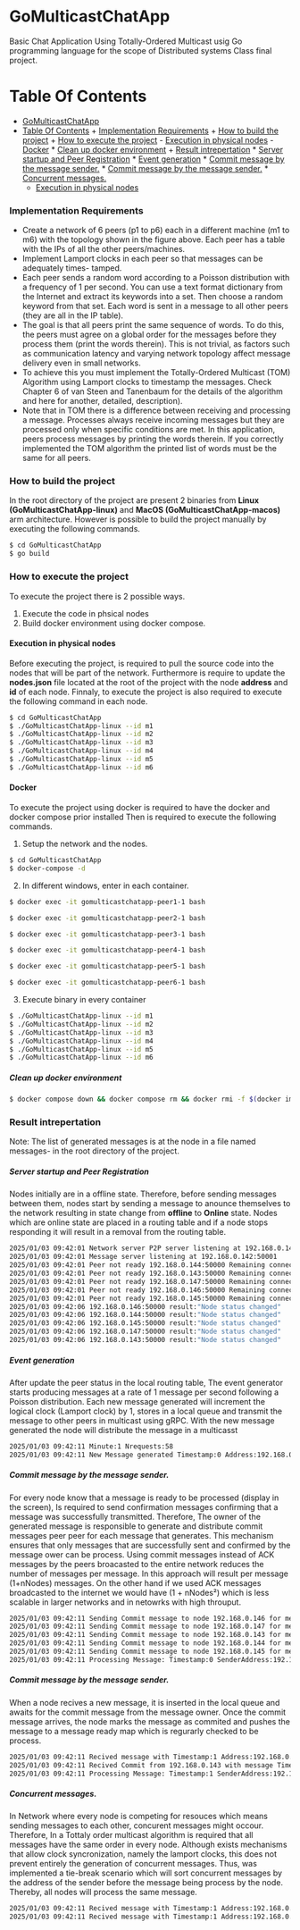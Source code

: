 # GoMulticastChatApp
Basic Chat Application Using Totally-Ordered Multicast usig Go programming language for the scope of Distributed systems Class final project.

# Table Of Contents
- [GoMulticastChatApp](#gomulticastchatapp)
- [Table Of Contents](#table-of-contents)
      + [Implementation Requirements](#implementation-requirements)
      + [How to build the project](#how-to-build-the-project)
      + [How to execute the project](#how-to-execute-the-project)
         - [Execution in physical nodes](#execution-in-physical-nodes)
         - [Docker](#docker)
            * [Clean up docker environment](#clean-up-docker-environment)
      + [Result intrepertation](#result-intrepertation)
            * [Server startup and Peer Registration](#server-startup-and-peer-registration)
            * [Event generation](#event-generation)
            * [Commit message by the message sender.](#commit-message-by-the-message-sender)
            * [Commit message by the message sender.](#commit-message-by-the-message-sender-1)
            * [Concurrent messages.](#concurrent-messages)
    - [Execution in physical nodes](#execution-in-physical-nodes)


### Implementation Requirements
* Create a network of 6 peers (p1 to p6) each in a different machine (m1 to m6) with the
topology shown in the figure above. Each peer has a table with the IPs of all the other
peers/machines.
* Implement Lamport clocks in each peer so that messages can be adequately times-
tamped.
* Each peer sends a random word according to a Poisson distribution with a frequency
of 1 per second. You can use a text format dictionary from the Internet and extract its
keywords into a set. Then choose a random keyword from that set. Each word is sent
in a message to all other peers (they are all in the IP table).
* The goal is that all peers print the same sequence of words. To do this, the peers must
agree on a global order for the messages before they process them (print the words
therein). This is not trivial, as factors such as communication latency and varying
network topology affect message delivery even in small networks.
* To achieve this you must implement the Totally-Ordered Multicast (TOM) Algorithm
using Lamport clocks to timestamp the messages. Check Chapter 6 of van Steen and
Tanenbaum for the details of the algorithm and here for another, detailed, description).
* Note that in TOM there is a difference between receiving and processing a message.
Processes always receive incoming messages but they are processed only when specific
conditions are met. In this application, peers process messages by printing the words
therein. If you correctly implemented the TOM algorithm the printed list of words must
be the same for all peers.

### How to build the project
In the root directory of the project are present 2 binaries from **Linux (GoMulticastChatApp-linux)** and **MacOS (GoMulticastChatApp-macos)** arm architecture. However is possible to build the project manually by executing the following commands.

```bash
$ cd GoMulticastChatApp
$ go build
```

### How to execute the project

To execute the project there is 2 possible ways.
1. Execute the code in phsical nodes
2. Build docker environment using docker compose.

#### Execution in physical nodes
Before executing the project, is required to pull the source code into the nodes that will be part of the network.
Furthermore is require to update the **nodes.json** file located at the root of the project with the node **address** and **id** of each node.
Finnaly, to execute the project is also required to execute the following command in each node.

```bash
$ cd GoMulticastChatApp
$ ./GoMulticastChatApp-linux --id m1
$ ./GoMulticastChatApp-linux --id m2
$ ./GoMulticastChatApp-linux --id m3
$ ./GoMulticastChatApp-linux --id m4
$ ./GoMulticastChatApp-linux --id m5
$ ./GoMulticastChatApp-linux --id m6
```

#### Docker
To execute the project using docker is required to have the docker and docker compose prior installed  Then is required to execute the following commands.

1. Setup the network and the nodes.
```bash
$ cd GoMulticastChatApp
$ docker-compose -d
```
2. In different windows, enter in each container.
```bash
$ docker exec -it gomulticastchatapp-peer1-1 bash
```
```bash
$ docker exec -it gomulticastchatapp-peer2-1 bash
```
```bash
$ docker exec -it gomulticastchatapp-peer3-1 bash
```
```bash
$ docker exec -it gomulticastchatapp-peer4-1 bash
```
```bash
$ docker exec -it gomulticastchatapp-peer5-1 bash
```
```bash
$ docker exec -it gomulticastchatapp-peer6-1 bash
```

3. Execute binary in every container
```bash
$ ./GoMulticastChatApp-linux --id m1
$ ./GoMulticastChatApp-linux --id m2
$ ./GoMulticastChatApp-linux --id m3
$ ./GoMulticastChatApp-linux --id m4
$ ./GoMulticastChatApp-linux --id m5
$ ./GoMulticastChatApp-linux --id m6
```
##### Clean up docker environment
```bash
$ docker compose down && docker compose rm && docker rmi -f $(docker images -aq)
```


### Result intrepertation
Note: The list of generated messages is at the node in a file named messages-<nodeID> in the root directory of the project.

##### Server startup and Peer Registration
Nodes initially are in a offline state. Therefore, before sending messages between them, nodes start by sending a message to anounce themselves to the network resulting in state change from **offline** to **Online** state.
Nodes which are online state are placed in a routing table and if a node stops responding it will result in a removal from the routing table.

```bash
2025/01/03 09:42:01 Network server P2P server listening at 192.168.0.142:50000
2025/01/03 09:42:01 Message server listening at 192.168.0.142:50001
2025/01/03 09:42:01 Peer not ready 192.168.0.144:50000 Remaining connection attempts:3
2025/01/03 09:42:01 Peer not ready 192.168.0.143:50000 Remaining connection attempts:3
2025/01/03 09:42:01 Peer not ready 192.168.0.147:50000 Remaining connection attempts:3
2025/01/03 09:42:01 Peer not ready 192.168.0.146:50000 Remaining connection attempts:3
2025/01/03 09:42:01 Peer not ready 192.168.0.145:50000 Remaining connection attempts:3
2025/01/03 09:42:06 192.168.0.146:50000 result:"Node status changed"
2025/01/03 09:42:06 192.168.0.144:50000 result:"Node status changed"
2025/01/03 09:42:06 192.168.0.145:50000 result:"Node status changed"
2025/01/03 09:42:06 192.168.0.147:50000 result:"Node status changed"
2025/01/03 09:42:06 192.168.0.143:50000 result:"Node status changed"
```

##### Event generation
After update the peer status in the local routing table, The event generator starts producing messages at a rate of 1 message per second following a Poisson distribution.
Each new message generated will increment the logical clock (Lamport clock) by 1, stores in a local queue and transmit the message to other peers in multicast using gRPC.
With the new message generated the node will distribute the message in a multicasst
```bash
2025/01/03 09:42:11 Minute:1 Nrequests:58
2025/01/03 09:42:11 New Message generated Timestamp:0 Address:192.168.0.142:50001 Data:Knapsack
```

##### Commit message by the message sender.
For every node know that a message is ready to be processed (display in the screen), Is required to send confirmation messages confirming that a message was successfully transmitted. Therefore, The owner of the generated message
is responsible to generate and distribute commit messages peer peer for each message that generates. This mechanism ensures that only messages that are successfully sent and confirmed by the message ower can be process.
Using commit messages instead of ACK messages by the peers broacasted to the entire network reduces the number of messages per message.
In this approach will result per message (1+nNodes) messages. On the other hand if we used ACK messages broadcasted to the internet we would have (1 + nNodes²) which is less scalable in larger networks and in netowrks with high throuput.

```bash
2025/01/03 09:42:11 Sending Commit message to node 192.168.0.146 for message {Timestamp: 0, Sender: 192.168.0.142:50001, Data:Knapsack}
2025/01/03 09:42:11 Sending Commit message to node 192.168.0.147 for message {Timestamp: 0, Sender: 192.168.0.142:50001, Data:Knapsack}
2025/01/03 09:42:11 Sending Commit message to node 192.168.0.143 for message {Timestamp: 0, Sender: 192.168.0.142:50001, Data:Knapsack}
2025/01/03 09:42:11 Sending Commit message to node 192.168.0.144 for message {Timestamp: 0, Sender: 192.168.0.142:50001, Data:Knapsack}
2025/01/03 09:42:11 Sending Commit message to node 192.168.0.145 for message {Timestamp: 0, Sender: 192.168.0.142:50001, Data:Knapsack}
2025/01/03 09:42:11 Processing Message: Timestamp:0 SenderAddress:192.168.0.142:50001 Data:Knapsack
```

##### Commit message by the message sender.
When a node recives a new message, it is inserted in the local queue and awaits for the commit message from the message owner. Once the commit message arrives, the node marks the message as commited and pushes the message to a message ready map which is regurarly checked to be process.
```bash
2025/01/03 09:42:11 Recived message with Timestamp:1 Address:192.168.0.143:50001 Data:Jelly
2025/01/03 09:42:11 Recived Commit from 192.168.0.143 with message Timestamp:1 Address:192.168.0.143:50001 Data:Jelly
2025/01/03 09:42:11 Processing Message: Timestamp:1 SenderAddress:192.168.0.143:50001 Data:Jelly
```

##### Concurrent messages.
In Network where every node is competing for resouces which means sending messages to each other, concurent messages might occour. Therefore, In a Tottaly order multicast algorithm is required that all messages have the same order in every node.
Although exists mechanisms that allow clock syncronization, namely the lamport clocks, this does not prevent entirely the generation of concurrent messages. Thus, was implemented a tie-break scenario which will sort concurrent messages by the address of the sender before the message being process by the node. Thereby, all nodes will process the same message.

```bash
2025/01/03 09:42:11 Recived message with Timestamp:1 Address:192.168.0.142:50001 Data:Jelly
2025/01/03 09:42:11 Recived message with Timestamp:1 Address:192.168.0.143:50001 Data:Jelly
```
